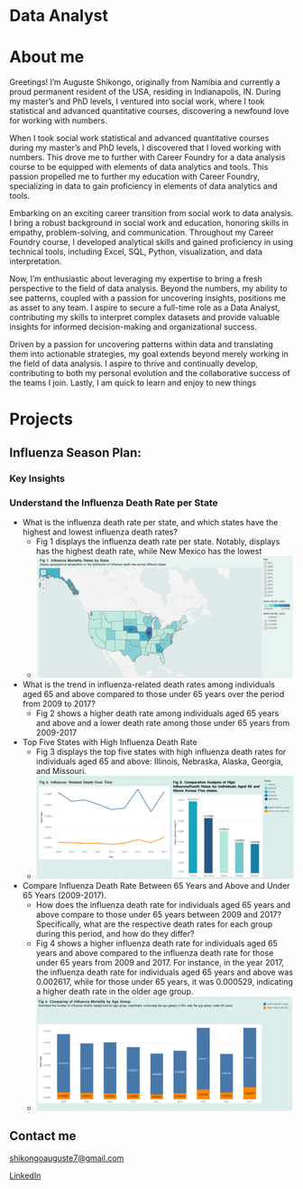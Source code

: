 # Data Analyst
# About me
Greetings! I’m Auguste Shikongo, originally from Namibia and currently a proud permanent resident of the USA, residing in Indianapolis, IN. During my master’s and PhD levels, I ventured into social work, where I took statistical and advanced quantitative courses, discovering a newfound love for working with numbers. 

When I took social work statistical and advanced quantitative courses during my master’s and PhD levels, I discovered that I loved working with numbers. This drove me to further with Career Foundry for a data analysis course to be equipped with elements of data analytics and tools. This passion propelled me to further my education with Career Foundry, specializing in data to gain proficiency in elements of data analytics and tools.

Embarking on an exciting career transition from social work to data analysis. I bring a robust background in social work and education, honoring skills in empathy, problem-solving, and communication. Throughout my Career Foundry course, I developed analytical skills and gained proficiency in using technical tools, including Excel, SQL, Python, visualization, and data interpretation. 

Now, I’m enthusiastic about leveraging my expertise to bring a fresh perspective to the field of data analysis. Beyond the numbers, my ability to see patterns, coupled with a passion for uncovering insights, positions me as asset to any team. I aspire to secure a full-time role as a Data Analyst, contributing my skills to interpret complex datasets and provide valuable insights for informed decision-making and organizational success.

Driven by a passion for uncovering patterns within data and translating them into actionable strategies, my goal extends beyond merely working in the field of data analysis. I aspire to thrive and continually develop, contributing to both my personal evolution and the collaborative success of the teams I join. Lastly, I am quick to learn and enjoy to new things 

# Projects
## Influenza Season Plan:
### Key Insights
### Understand the Influenza Death Rate per State
- What is the influenza death rate per state, and which states have the highest and lowest influenza death rates?
  - Fig 1 displays the influenza death rate per state. Notably, displays has the highest  death rate, while New Mexico has the lowest
  - [![Figure 1](/assets/AugPortInstaFig1.png)](/assets/AugPortInstaFig1.png) 
- What is the trend in influenza-related death rates among individuals aged 65 and above compared to those under 65 years over the period from 2009 to 2017?
  - Fig 2 shows a higher death rate among individuals aged 65 years and above and a lower death rate among those under 65 years from 2009-2017
- Top Five States with High Influenza Death Rate
  - Fig 3 displays the top five states with high influenza death rates for individuals aged 65 and above: Illinois, Nebraska, Alaska, Georgia, and Missouri.
  - [![Figure 2 and 3](/assets/AugPortInstaFig2+3.png)](/assets/AugPortInstaFig2+3.png) 
- Compare Influenza Death Rate Between 65 Years and Above and Under 65 Years (2009-2017).
  - How does the influenza death rate for individuals aged 65 years and above compare to those under 65 years between 2009 and 2017? Specifically, what are the respective death rates for each group during this period, and how do they differ?
  - Fig 4 shows a higher influenza death rate for individuals aged 65 years and above compared to the influenza death rate for those under 65 years from 2009 and 2017. For instance, in the year 2017, the influenza death rate for individuals aged 65 years and above was 0.002617, while for those under 65 years, it was 0.000529, indicating a higher death rate in the older age group.
  - [![Figure 4](/assets/AugPortInstaFig4.png)](/assets/AugPortInstaFig4.png) 



## Contact me
[shikongoauguste7@gmail.com](mailto:shikongoauguste7@gmail.com?subject=Mail_from_portfolio_website)

[LinkedIn](https://www.linkedin.com/in/auguste-shikongo-78a6742a7/)


